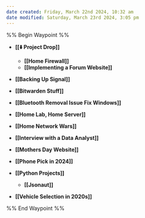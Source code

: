 ```yaml
---
date created: Friday, March 22nd 2024, 10:32 am
date modified: Saturday, March 23rd 2024, 3:05 pm
---
```


%% Begin Waypoint %%
- **[[⬇️ Project Drop]]**
	- **[[Home Firewall]]**
	- **[[Implementing a Forum Website]]**
- **[[Backing Up Signal]]**
- **[[Bitwarden Stuff]]**
- **[[Bluetooth Removal Issue Fix Windows]]**

- **[[Home Lab, Home Server]]**
- **[[Home Network Wars]]**
- **[[Interview with a Data Analyst]]**
- **[[Mothers Day Website]]**

- **[[Phone Pick in 2024]]**
- **[[Python Projects]]**
	- **[[Jsonaut]]**
- **[[Vehicle Selection in 2020s]]**

%% End Waypoint %%